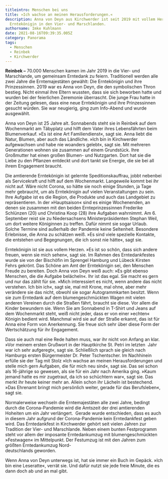 ```yaml
---
titleintro: Menschen bei uns
title: »Ich wachse an meinen Herausforderungen.«
description: Anna von Deyn aus Kirchwerder ist seit 2019 mit vollem Herzen
  Erntekönigin in den Vier- und Marschlanden.
authorname: Imke Kuhlmann
date: 2021-08-16T09:39:35.005Z
category: Panorama
tags:
  - Menschen
  - Reinbek
  - Kirchwerder
---
```

**Reinbek –** 70.000 Menschen kamen im Jahr 2019 in die Vier- und Marschlande, um gemeinsam Erntedank zu feiern. Traditionell werden alle zwei Jahre die Erntemajestäten gewählt: Die Erntekönigin und ihre Prinzessinnen. 2019 war es Anna von Deyn, die den symbolischen Thron bestieg. Nicht einmal ihre Eltern wussten, dass sie sich beworben hatte und wurden bei der feierlichen Zeremonie überrascht. Die junge Frau hatte in der Zeitung gelesen, dass eine neue Erntekönigin und ihre Prinzessinnen gesucht würden. Sie war neugierig, ging zum Info-Abend und wurde ausgewählt.  

Anna von Deyn ist 25 Jahre alt. Sonnabends steht sie in Reinbek auf dem Wochenmarkt am Täbyplatz und hilft dem Vater ihres Lebensfährten beim Blumenverkauf. »Es ist eine Art Familiendienst«, sagt sie. Anna liebt die Natur, Blumen, aber auch das Ländliche. »Ich bin in Kirchwerder aufgewachsen und habe nie woanders gelebt«, sagt sie. Mit mehreren Generationen wohnen sie zusammen auf einem Grundstück. Ihre Großmutter hat einen großen Blumen- und Nutzgarten. Dort hat sie die Liebe zu den Pflanzen entdeckt und dort tankt sie Energie, die sie bei all ihrem Engagement braucht. 

Die amtierende Erntekönigin ist gelernte Speditionskauffrau, jobbt nebenbei als Servicekraft und hilft auf dem Wochenmarkt. Langeweile kommt bei ihr nicht auf. Wäre nicht Corona, so hätte sie noch einige Stunden, ja Tage mehr gebraucht, um als Erntekönigin auf vielen Veranstaltungen zu sein. Ihre Aufgabe ist es die Region, die Produkte und auch das Landgebiet zu repräsentieren. In der »Hauptsaison« sind es einige Wochenenden, an denen sie zusammen mit den beiden Ernteprinzessinnen Frederike Schlünzen (20) und Christina Koop (28) ihre Aufgaben wahrnimmt. Am 6. September reist sie zu Niedersachsens Ministerpräsidenten Stephan Weil, um dort weitere Königinnen zu treffen. Dafür nimmt sie sogar Urlaub. Solche Termine sind außerhalb der Pandemie keine Seltenheit. Besondere Erlebnisse, die Anna zu schätzen weiß. »Es sind viele spezielle Kontakte, die entstehen und Begegnungen, die ich sonst nie hätte«, sagt sie. 

Erntekönigin ist sie aus vollem Herzen. »Es ist so schön, dass sich andere freuen, wenn sie mich sehen«, sagt sie. Im Rahmen des Erntedankfestes wurde sie von der Bischöfin im Sprengel Hamburg und Lübeck Kirsten Fehrs gekrönt. Das Schöne am Amt der Erntekönigin sei, den Menschen Freude zu bereiten. Doch Anna von Deyn weiß auch: »Es gibt ebenso Menschen, die die Aufgabe belächeln«. Ihr ist das egal. Sie macht es gern und nur das zählt für sie. »Mich interessiert es nicht, wenn andere das nicht verstehen. Ich bin ich«, sagt sie, mal mit Krone, mal ohne, aber mehr verändere sie das nicht, obwohl sie sogar Autogrammkarten besitzt. Wenn sie zum Erntedank auf dem blumengeschmückten Wagen mit vielen anderen Vereinen durch die Straßen fährt, braucht sie diese. Vor allem die Kinder bewundern sie. Wenn Sie am Sonnabend in T-Shirt und Jeans auf dem Wochenmarkt steht, weiß nicht jeder, dass er von einer »echten« Königin bedient wird. Manchmal wird sie auf der Straße erkannt, das ist für Anna eine Form von Anerkennung. Sie freue sich sehr über diese Form der Wertschätzung für ihr Engagement.

Dass sie auch mal eine Rede halten muss, war ihr nicht von Anfang an klar. »Vor meinem ersten Grußwort in der Hauptkirche St. Petri im letzten  Jahr war ich sehr aufgeregt«, sagt sie. Schließlich sprach sie gleich nach Hamburgs ersten Bürgermeister Dr. Peter Tschentscher. Im Nachhinein erfülle sie der Tag mit Stolz »Ich wachse an meinen Herausforderungen und stelle mich gern Aufgaben, die für mich neu sind«, sagt sie. Das sei schon als 16-jährige so gewesen, als sie für ein Jahr nach Amerika ging. »Kaum jemand hatte es mir zugetraut, da ich so schüchtern war«, sagt sie. Das merkt ihr heute keiner mehr an. Allein schon ihr Lächeln ist bestechend. »Das Ehrenamt bringt mich persönlich weiter, gerade für das Berufsleben«, sagt sie. 

Normalerweise wechseln die Erntemajestäten alle zwei Jahre, bedingt durch die Corona-Pandemie wird die Amtszeit der drei amtierenden Hoheiten um ein Jahr verlängert.  Gerade wurde entschieden, dass es auch in diesem Jahr aufgrund der Corona-Pandemie kein Erntedankfest geben wird. Das Erntedankfest in Kirchwerder gehört seit vielen Jahren zur Tradition der Vier- und Marschlande. Neben einem bunten Festprogramm steht vor allem der imposante Erntedankumzug mit blumengeschmückten »Festwagen« im Mittelpunkt. Der Festumzug ist mit den Jahren zum größten Erntedankumzug Nord-\
deutschlands geworden. 

Wenn Anna von Deyn unterwegs ist, hat sie immer ein Buch im Gepäck. »Ich bin eine Leseratte«, verrät sie. Und dafür nutzt sie jede freie Minute, die es dann doch ab und an mal gibt.